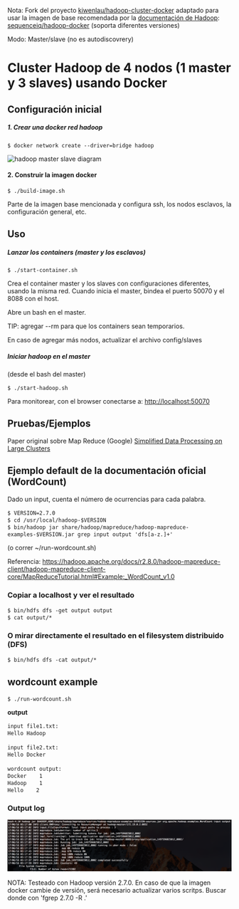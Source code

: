 Nota: Fork del proyecto [kiwenlau/hadoop-cluster-docker](https://github.com/kiwenlau/hadoop-cluster-docker) adaptado para usar la imagen de base recomendada por la [documentación de Hadoop](https://hadoop.apache.org/docs/stable2/hadoop-yarn/hadoop-yarn-site/DockerContainerExecutor.html): [sequenceiq/hadoop-docker](https://github.com/sequenceiq/hadoop-docker) (soporta diferentes versiones)

Modo: Master/slave (no es autodiscovrery)

# Cluster Hadoop de 4 nodos (1 master y 3 slaves) usando Docker

## Configuración inicial
##### 1. Crear una docker red hadoop
```
$ docker network create --driver=bridge hadoop
```

![hadoop master slave diagram](https://raw.githubusercontent.com/kiwenlau/hadoop-cluster-docker/master/hadoop-cluster-docker.png)

#### 2. Construir la imagen docker
```
$ ./build-image.sh
```

Parte de la imagen base mencionada y configura ssh, los nodos esclavos, la configuración general, etc.

## Uso

##### Lanzar los containers (master y los esclavos)
```
$ ./start-container.sh
```

Crea el container master y los slaves con configuraciones diferentes, usando la misma red. Cuando inicia el master, bindea el puerto 50070 y el 8088 con el host.

Abre un bash en el master.

TIP: agregar --rm para que los containers sean temporarios.

En caso de agregar más nodos, actualizar el archivo config/slaves

##### Iniciar hadoop en el master
(desde el bash del master)
```
$ ./start-hadoop.sh
```

Para monitorear, con el browser conectarse a: [http://localhost:50070](http://localhost:50070)

## Pruebas/Ejemplos

Paper original sobre Map Reduce (Google) [Simplified Data Processing on Large Clusters](https://static.googleusercontent.com/media/research.google.com/es//archive/mapreduce-osdi04.pdf)

## Ejemplo default de la documentación oficial (WordCount)

Dado un input, cuenta el número de ocurrencias para cada palabra.

```
$ VERSION=2.7.0
$ cd /usr/local/hadoop-$VERSION
$ bin/hadoop jar share/hadoop/mapreduce/hadoop-mapreduce-examples-$VERSION.jar grep input output 'dfs[a-z.]+'
```
(o correr ~/run-wordcount.sh)

Referencia: https://hadoop.apache.org/docs/r2.8.0/hadoop-mapreduce-client/hadoop-mapreduce-client-core/MapReduceTutorial.html#Example:_WordCount_v1.0

### Copiar a localhost y ver el resultado
```
$ bin/hdfs dfs -get output output
$ cat output/*
```

### O mirar directamente el resultado en el filesystem distribuido (DFS)
```
$ bin/hdfs dfs -cat output/*
```

## wordcount example

```
$ ./run-wordcount.sh
```

**output**

```
input file1.txt:
Hello Hadoop

input file2.txt:
Hello Docker

wordcount output:
Docker    1
Hadoop    1
Hello    2
```

### Output log
![Output log](mapreduce-example.png)

<!--### Arbitrary size Hadoop cluster

##### 1. pull docker images and clone github repository

do 1~3 like section A

##### 2. rebuild docker image

```
sudo ./resize-cluster.sh 5
```
- specify parameter > 1: 2, 3..
- this script just rebuild hadoop image with different **slaves** file, which pecifies the name of all slave nodes


##### 3. start container

```
sudo ./start-container.sh 5
```
- use the same parameter as the step 2

##### 4. run hadoop cluster 

do 5~6 like section A-->

NOTA: Testeado con Hadoop versión 2.7.0. En caso de que la imagen docker cambie de versión, será necesario actualizar varios scritps. Buscar donde con 'fgrep 2.7.0 -R .'
